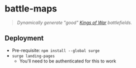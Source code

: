 # battle-maps
> *Dynamically generate "good" [Kings of War](https://www.manticgames.com/games/kings-of-war/) battlefields.*

## Deployment
- Pre-requisite: `npm install --global surge` 
- `surge landing-pages`
    - You'll need to be authenticated for this to work